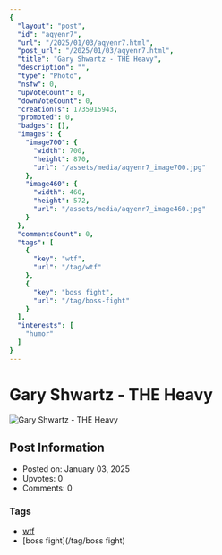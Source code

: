 ```yaml
---
{
  "layout": "post",
  "id": "aqyenr7",
  "url": "/2025/01/03/aqyenr7.html",
  "post_url": "/2025/01/03/aqyenr7.html",
  "title": "Gary Shwartz - THE Heavy",
  "description": "",
  "type": "Photo",
  "nsfw": 0,
  "upVoteCount": 0,
  "downVoteCount": 0,
  "creationTs": 1735915943,
  "promoted": 0,
  "badges": [],
  "images": {
    "image700": {
      "width": 700,
      "height": 870,
      "url": "/assets/media/aqyenr7_image700.jpg"
    },
    "image460": {
      "width": 460,
      "height": 572,
      "url": "/assets/media/aqyenr7_image460.jpg"
    }
  },
  "commentsCount": 0,
  "tags": [
    {
      "key": "wtf",
      "url": "/tag/wtf"
    },
    {
      "key": "boss fight",
      "url": "/tag/boss-fight"
    }
  ],
  "interests": [
    "humor"
  ]
}
---
```


# Gary Shwartz - THE Heavy

![Gary Shwartz - THE Heavy](/assets/media/aqyenr7_image700.jpg)

## Post Information

- Posted on: January 03, 2025
- Upvotes: 0
- Comments: 0

### Tags

- [wtf](/tag/wtf)
- [boss fight](/tag/boss fight)
